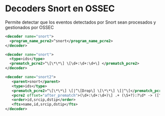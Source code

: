 
# Decoders Snort en OSSEC
Permite detectar que los eventos detectados por Snort sean procesados y gestionados por OSSEC

```xml
<decoder name="snort">
  <program_name_pcre2>^snort</program_name_pcre2>
</decoder>

<decoder name="snort">
  <type>ids</type>
  <prematch_pcre2>^\[\*\*\] \[\d+:\d+:\d+\] </prematch_pcre2>
</decoder>

<decoder name="snort2">
   <parent>snort</parent>
   <type>ids</type>
   <prematch_pcre2>^\[\*\*\] \[|^\[Drop\] \[\*\*\] \[|^\[</prematch_pcre2>
   <pcre2 offset="after_prematch">(\d+:\d+:\d+)\] .+ (\S+?):?\d* -> ([^:]+)</pcre2>
   <order>id,srcip,dstip</order>
   <fts>name,id,srcip,dstip</fts>
</decoder>
```